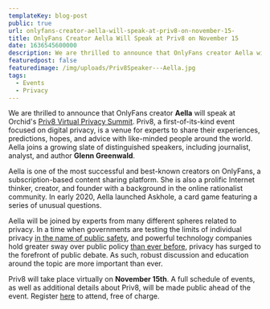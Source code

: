 ```yaml
---
templateKey: blog-post
public: true
url: onlyfans-creator-aella-will-speak-at-priv8-on-november-15-
title: OnlyFans Creator Aella Will Speak at Priv8 on November 15 
date: 1636545600000
description: We are thrilled to announce that OnlyFans creator Aella will speak at Orchid’s Priv8 Virtual Privacy Summit. Priv8, a first-of-its-kind event focused on digital privacy, is a venue for experts to share their experiences, predictions, hopes, and advice with like-minded people around the world. Aella joins a growing slate of distinguished speakers, including journalist, analyst, and author Glenn Greenwald.
featuredpost: false
featuredimage: /img/uploads/Priv8Speaker---Aella.jpg
tags:
  - Events
  - Privacy
---
```

We are thrilled to announce that OnlyFans creator **Aella** will speak at Orchid's [Priv8 Virtual Privacy Summit](https://www.orchid.com/priv8/). Priv8, a first-of-its-kind event focused on digital privacy, is a venue for experts to share their experiences, predictions, hopes, and advice with like-minded people around the world. Aella joins a growing slate of distinguished speakers, including journalist, analyst, and author **Glenn Greenwald**.

Aella is one of the most successful and best-known creators on OnlyFans, a subscription-based content sharing platform. She is also a prolific Internet thinker, creator, and founder with a background in the online rationalist community. In early 2020, Aella launched Askhole, a card game featuring a series of unusual questions.

Aella will be joined by experts from many different spheres related to privacy. In a time when governments are testing the limits of individual privacy [in the name of public safety](https://www.reddit.com/r/orchid/comments/mo6ai4/priv8_kara_swisher_speaks_with_audrey_tang_on_how/), and powerful technology companies hold greater sway over public policy [than ever before](https://www.wsj.com/articles/how-big-tech-got-even-bigger-11612587632), privacy has surged to the forefront of public debate. As such, robust discussion and education around the topic are more important than ever.

Priv8 will take place virtually on **November 15th**. A full schedule of events, as well as additional details about Priv8, will be made public ahead of the event. Register [here](https://www.orchid.com/priv8) to attend, free of charge.